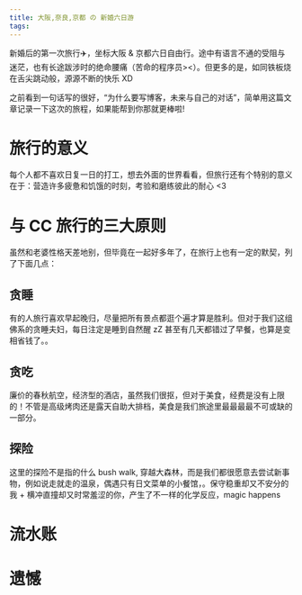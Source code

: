 ```yaml
---
title: 大阪,奈良,京都 の 新婚六日游
tags:
---
```


新婚后的第一次旅行✈️，坐标大阪 & 京都六日自由行。途中有语言不通的受阻与迷茫，也有长途跋涉时的绝命腰痛（苦命的程序员><）。但更多的是，如同铁板烧在舌尖跳动般，源源不断的快乐 XD 

之前看到一句话写的很好，“为什么要写博客，未来与自己的对话”，简单用这篇文章记录一下这次的旅程，如果能帮到你那就更棒啦!

<!--more-->

# 旅行的意义
每个人都不喜欢日复一日的打工，想去外面的世界看看，但旅行还有个特别的意义在于：营造许多疲惫和饥饿的时刻，考验和磨练彼此的耐心 <3 

# 与 CC 旅行的三大原则
虽然和老婆性格天差地别，但毕竟在一起好多年了，在旅行上也有一定的默契，列了下面几点：

## 贪睡
有的人旅行喜欢早起晚归，尽量把所有景点都逛个遍才算是胜利。但对于我们这组佛系的贪睡夫妇，每日注定是睡到自然醒 zZ 甚至有几天都错过了早餐，也算是变相省钱了。。

## 贪吃
廉价的春秋航空，经济型的酒店，虽然我们很抠，但对于美食，经费是没有上限的！不管是高级烤肉还是露天自助大排档，美食是我们旅途里最最最最不可或缺的一部分。

## 探险
这里的探险不是指的什么 bush walk, 穿越大森林，而是我们都很愿意去尝试新事物，例如说走就走的温泉，偶遇只有日文菜单的小餐馆，。保守稳重却又不安分的我 +  横冲直撞却又时常羞涩的你，产生了不一样的化学反应，magic happens 

# 流水账

# 遗憾


